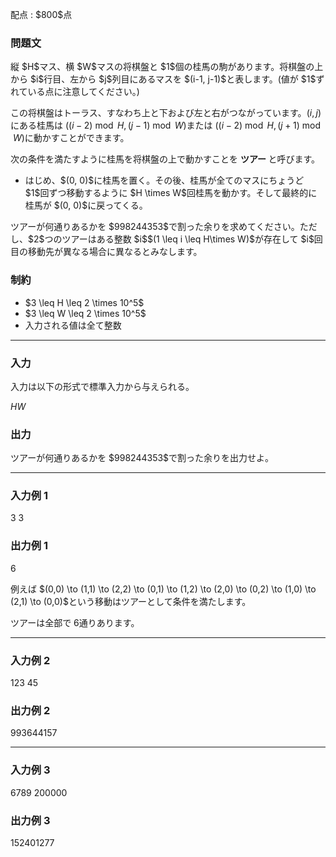 
<div>

<span>

<span>

<p>
配点 : $800$点
</p>

<div>

<section>

### **問題文**

<p>
縦 $H$マス、横 $W$マスの将棋盤と $1$個の桂馬の駒があります。将棋盤の上から $i$行目、左から $j$列目にあるマスを $(i-1, j-1)$と表します。(値が $1$ずれている点に注意してください。)

この将棋盤はトーラス、すなわち上と下および左と右がつながっています。$(i, j)$にある桂馬は $((i-2) \bmod H, (j-1) \bmod W)$または $((i-2) \bmod H, (j+1) \bmod W)$に動かすことができます。  
</p>

<p>
次の条件を満たすように桂馬を将棋盤の上で動かすことを 
<strong>
ツアー
</strong>
と呼びます。
</p>

<ul>

<li>
はじめ、$(0, 0)$に桂馬を置く。その後、桂馬が全てのマスにちょうど $1$回ずつ移動するように $H \times W$回桂馬を動かす。そして最終的に桂馬が $(0, 0)$に戻ってくる。
</li>

</ul>

<p>
ツアーが何通りあるかを $998244353$で割った余りを求めてください。ただし、$2$つのツアーはある整数 $i$$(1 \leq i \leq H\times W)$が存在して $i$回目の移動先が異なる場合に異なるとみなします。
</p>

</section>

</div>

<div>

<section>

### **制約**

<ul>

<li>
$3 \leq H \leq 2 \times 10^5$
</li>

<li>
$3 \leq W \leq 2 \times 10^5$
</li>

<li>
入力される値は全て整数
</li>

</ul>

</section>

</div>

---

<div>

<div>

<section>

### **入力**

<p>
入力は以下の形式で標準入力から与えられる。
</p>

<div>

$H$$W$
</div>

</section>

</div>

<div>

<section>

### **出力**

<p>
ツアーが何通りあるかを $998244353$で割った余りを出力せよ。
</p>

</section>

</div>

</div>

---

<div>

<section>

### **入力例 1**

<div>

3 3

</div>

</section>

</div>

<div>

<section>

### **出力例 1**

<div>

6

</div>

<p>
例えば $(0,0) \to (1,1) \to (2,2) \to (0,1) \to (1,2) \to (2,0) \to (0,2) \to (1,0) \to (2,1) \to (0,0)$という移動はツアーとして条件を満たします。

ツアーは全部で $6$通りあります。
</p>

</section>

</div>

---

<div>

<section>

### **入力例 2**

<div>

123 45

</div>

</section>

</div>

<div>

<section>

### **出力例 2**

<div>

993644157

</div>

</section>

</div>

---

<div>

<section>

### **入力例 3**

<div>

6789 200000

</div>

</section>

</div>

<div>

<section>

### **出力例 3**

<div>

152401277

</div>

</section>

</div>

</span>

</span>

</div>
